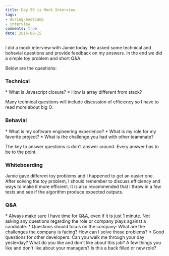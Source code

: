 ```yaml
---
title: Day 59 is Mock Interview
tags: 
- during-bootcamp
- interview
comments: true
date: 2016-08-15
---
```


I did a mock interview with Jamie today. He asked some technical and behavial questions and provide feedback on my answers. In the end we did a simple toy problem and short Q&A. 

Below are the questions:

<h3>Technical</h3>
* What is Javascript closure?
* How is array different from stack? 

Many technical questions will include discussion of efficiency so I have to read more about big O. 

<h3>Behavial</h3>
* What is my software engineering experience? 
* What is my role for my favorite project?
* What is the challenge you had with other teammate?

The key to answer questions is don't answer around. Every answer has to be to the point. 

<h3>Whiteboarding</h3>
Jamie gave different toy problems and I happened to get an easier one.  After solving the toy problem, I should remember to discuss efficiency and ways to make it more efficient. It is also recommended that I throw in a few tests and see if the algorithm produce expected outputs. 

<h3>Q&A</h3>
* Always make sure I have time for Q&A, even if it is just 1 minute. Not asking any questions regarding the role or company plays against a candidate.
* Questions should focus on the company: What are the challenges the company is facing? How can I solve those problems? 
* Good questions for other developers: Can you walk me through your day yesterday? What do you like and don't like about this job? A few things you like and don't like about your managers? Is this a back filled or new role? 